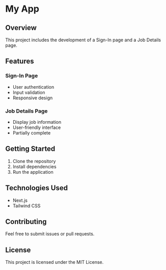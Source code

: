 # My App

## Overview
This project includes the development of a Sign-In page and a Job Details page.

## Features
### Sign-In Page
- User authentication
- Input validation
- Responsive design

### Job Details Page
- Display job information
- User-friendly interface
- Partially complete

## Getting Started
1. Clone the repository
2. Install dependencies
3. Run the application

## Technologies Used
- Next.js
- Tailwind CSS

## Contributing
Feel free to submit issues or pull requests.

## License
This project is licensed under the MIT License.
